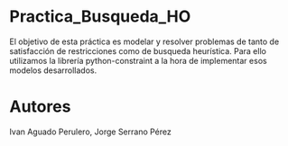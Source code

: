 # Practica_Busqueda_HO
El objetivo de esta práctica es modelar y resolver problemas de tanto de satisfacción de restricciones como de busqueda heurística. Para ello utilizamos la librería python-constraint a la hora de implementar esos modelos desarrollados.

# Autores
Ivan Aguado Perulero,
Jorge Serrano Pérez
